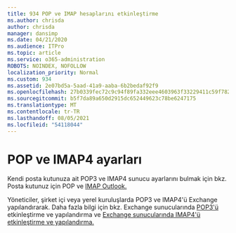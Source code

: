 ```yaml
---
title: 934 POP ve IMAP hesaplarını etkinleştirme
ms.author: chrisda
author: chrisda
manager: dansimp
ms.date: 04/21/2020
ms.audience: ITPro
ms.topic: article
ms.service: o365-administration
ROBOTS: NOINDEX, NOFOLLOW
localization_priority: Normal
ms.custom: 934
ms.assetid: 2e07bd5a-5aad-41a9-aaba-6b2bedaf92f9
ms.openlocfilehash: 27b0339fec72c9c94f89fa332eee4603963f33229411c59f78282b24e0c7f586
ms.sourcegitcommit: b5f7da89a650d2915dc652449623c78be6247175
ms.translationtype: MT
ms.contentlocale: tr-TR
ms.lasthandoff: 08/05/2021
ms.locfileid: "54118044"
---
```

# <a name="pop-and-imap4-settings"></a>POP ve IMAP4 ayarları

Kendi posta kutunuza ait POP3 ve IMAP4 sunucu ayarlarını bulmak için bkz. Posta kutunuz için POP ve [IMAP Outlook.](https://support.office.com/article/8361e398-8af4-4e97-b147-6c6c4ac95353.aspx)

Yöneticiler, şirket içi veya yerel kuruluşlarda POP3 ve IMAP4'ü Exchange yapılandırarak. Daha fazla bilgi için bkz. Exchange sunucularında [POP3'ü](https://technet.microsoft.com/library/bb124934.aspx) etkinleştirme ve yapılandırma ve [Exchange sunucularında IMAP4'ü etkinleştirme ve yapılandırma.](https://technet.microsoft.com/library/bb124489.aspx)
